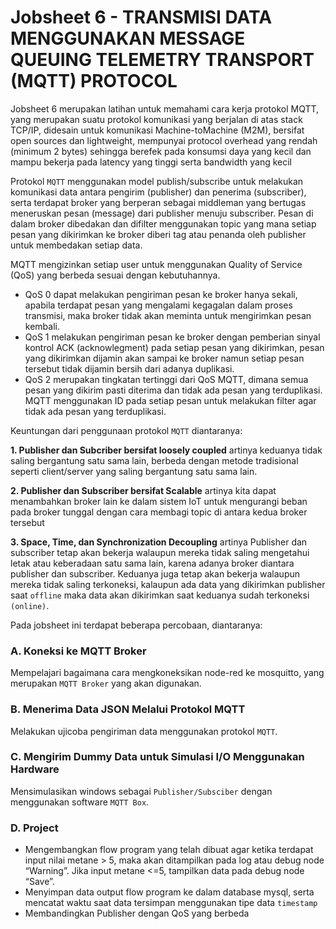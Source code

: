 # Jobsheet 6 - TRANSMISI DATA MENGGUNAKAN MESSAGE QUEUING TELEMETRY TRANSPORT (MQTT) PROTOCOL
Jobsheet 6 merupakan latihan untuk memahami cara kerja protokol MQTT, yang merupakan suatu protokol komunikasi yang berjalan di atas stack TCP/IP, didesain untuk komunikasi Machine-toMachine (M2M), bersifat open sources dan lightweight, mempunyai protocol overhead yang rendah (minimum 2 bytes) sehingga berefek pada konsumsi daya yang kecil dan mampu bekerja pada latency yang tinggi serta bandwidth yang kecil

Protokol `MQTT` menggunakan model publish/subscribe untuk melakukan komunikasi data antara pengirim (publisher) dan penerima (subscriber), serta terdapat broker yang berperan sebagai middleman yang bertugas meneruskan pesan (message) dari publisher menuju subscriber. Pesan di dalam broker dibedakan dan difilter menggunakan topic yang mana setiap pesan yang dikirimkan ke broker diberi tag atau penanda oleh publisher untuk membedakan setiap data.

MQTT mengizinkan setiap user untuk menggunakan Quality of Service (QoS) yang berbeda sesuai dengan kebutuhannya.
- QoS 0  dapat melakukan pengiriman pesan ke broker hanya sekali, apabila terdapat pesan yang mengalami kegagalan dalam proses transmisi, maka broker tidak akan meminta untuk mengirimkan pesan kembali.
- QoS 1 melakukan pengiriman pesan ke broker dengan pemberian sinyal kontrol ACK (acknowlegment) pada setiap pesan yang dikirimkan, pesan yang dikirimkan dijamin akan sampai ke broker namun setiap pesan tersebut tidak dijamin bersih dari adanya duplikasi.
- QoS 2 merupakan tingkatan tertinggi dari QoS MQTT, dimana semua pesan yang dikirim pasti diterima dan tidak ada pesan yang terduplikasi. MQTT menggunakan ID pada setiap pesan untuk melakukan filter agar tidak ada pesan yang terduplikasi.

Keuntungan dari penggunaan protokol `MQTT` diantaranya:

**1. Publisher dan Subcriber bersifat loosely coupled** artinya keduanya tidak saling bergantung satu sama lain, berbeda dengan metode tradisional seperti client/server yang saling bergantung satu sama lain.

**2. Publisher dan Subscriber bersifat Scalable** artinya kita dapat menambahkan broker lain ke dalam sistem IoT untuk mengurangi beban pada broker tunggal dengan cara membagi topic di antara kedua broker tersebut

**3. Space, Time, dan Synchronization Decoupling** artinya Publisher dan subscriber tetap akan bekerja walaupun mereka tidak saling mengetahui letak atau keberadaan satu sama lain, karena adanya broker diantara publisher dan subscriber. Keduanya juga tetap akan bekerja walaupun mereka tidak saling terkoneksi, kalaupun ada data yang dikirimkan publisher saat `offline` maka data akan dikirimkan saat keduanya sudah terkoneksi `(online)`.

Pada jobsheet ini terdapat beberapa percobaan, diantaranya:
### A. Koneksi ke MQTT Broker

Mempelajari bagaimana cara mengkoneksikan node-red ke mosquitto, yang merupakan `MQTT Broker` yang akan digunakan.
### B. Menerima Data JSON Melalui Protokol MQTT

Melakukan ujicoba pengiriman data menggunakan protokol `MQTT`.
### C. Mengirim Dummy Data untuk Simulasi I/O Menggunakan Hardware

Mensimulasikan windows sebagai `Publisher/Subsciber` dengan menggunakan software `MQTT Box`.
### D. Project

- Mengembangkan flow program yang telah dibuat agar ketika terdapat input nilai metane > 5, maka akan ditampilkan pada log atau debug node “Warning”. Jika input metane <=5, tampilkan data pada debug node “Save”.
- Menyimpan data output flow program ke dalam database mysql, serta mencatat waktu saat data tersimpan menggunakan tipe data `timestamp`
- Membandingkan Publisher dengan QoS yang berbeda

